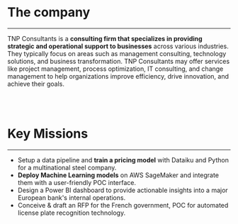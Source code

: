 # The company
---

TNP Consultants is a **consulting firm that specializes in providing strategic and operational support to businesses** across various industries. They typically focus on areas such as management consulting, technology solutions, and business transformation. TNP Consultants may offer services like project management, process optimization, IT consulting, and change management to help organizations improve efficiency, drive innovation, and achieve their goals.

<br><br>

# Key Missions
---

- Setup a data pipeline and **train a pricing model** with Dataiku and Python for a multinational steel company.
- **Deploy Machine Learning models** on AWS SageMaker and integrate them with a user-friendly POC interface.
- Design a Power BI dashboard to provide actionable insights into a major European bank's internal operations.
- Conceive & draft an RFP for the French government, POC for automated license plate recognition technology.
